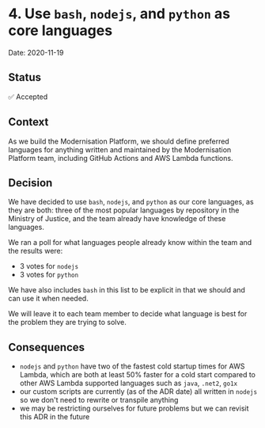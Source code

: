 # 4. Use `bash`, `nodejs`, and `python` as core languages

Date: 2020-11-19

## Status

✅ Accepted

## Context

As we build the Modernisation Platform, we should define preferred languages for anything written and maintained by the Modernisation Platform team, including GitHub Actions and AWS Lambda functions.

## Decision

We have decided to use `bash`, `nodejs`, and `python` as our core languages, as they are both: three of the most popular languages by repository in the Ministry of Justice, and the team already have knowledge of these languages.

We ran a poll for what languages people already know within the team and the results were:
- 3 votes for `nodejs`
- 3 votes for `python`

We have also includes `bash` in this list to be explicit in that we should and can use it when needed.

We will leave it to each team member to decide what language is best for the problem they are trying to solve.

## Consequences

- `nodejs` and `python` have two of the fastest cold startup times for AWS Lambda, which are both at least 50% faster for a cold start compared to other AWS Lambda supported languages such as `java`, `.net2`, `go1x`
- our custom scripts are currently (as of the ADR date) all written in `nodejs` so we don't need to rewrite or transpile anything
- we may be restricting ourselves for future problems but we can revisit this ADR in the future
